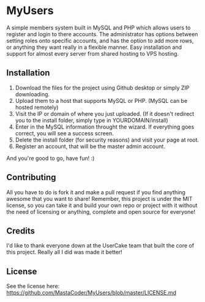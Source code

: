 # MyUsers
A simple members system built in MySQL and PHP which allows users to register and login to there accounts. The administrator has options between setting roles onto specific accounts, and has the option to add more rows, or anything they want really in a flexible manner. Easy installation and support for almost every server from shared hosting to VPS hosting.

## Installation
1. Download the files for the project using Github desktop or simply ZIP downloading.
2. Upload them to a host that supports MySQL or PHP. (MySQL can be hosted remotely)
3. Visit the IP or domain of where you just uploaded. (If it doesn't redirect you to the install folder, simply type in YOURDOMAIN/install)
4. Enter in the MySQL information throught the wizard. If everything goes correct, you will see a success screen.
5. Delete the install folder (for security reasons) and visit your page at root.
6. Register an account, that will be the master admin account.

And you're good to go, have fun! :)

## Contributing
All you have to do is fork it and make a pull request if you find anything awesome that you want to share! Remember, this project is under the MIT license, so you can take it and build your own repo or project with it without the need of licensing or anything, complete and open source for everyone!

## Credits
I'd like to thank everyone down at the UserCake team that built the core of this project. Really all I did was made it better!

## License
See the license here: https://github.com/MastaCoder/MyUsers/blob/master/LICENSE.md
